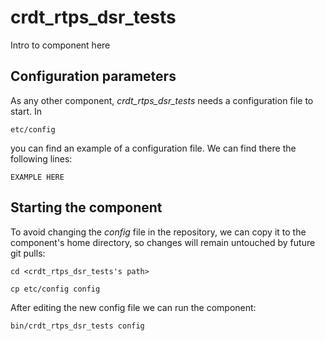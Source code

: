 # crdt_rtps_dsr_tests
Intro to component here


## Configuration parameters
As any other component, *crdt_rtps_dsr_tests* needs a configuration file to start. In
```
etc/config
```
you can find an example of a configuration file. We can find there the following lines:
```
EXAMPLE HERE
```

## Starting the component
To avoid changing the *config* file in the repository, we can copy it to the component's home directory, so changes will remain untouched by future git pulls:

```
cd <crdt_rtps_dsr_tests's path> 
```
```
cp etc/config config
```

After editing the new config file we can run the component:

```
bin/crdt_rtps_dsr_tests config
```
